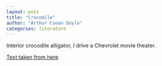 ```yaml
---
layout: post
title: "Crocodile"
author: "Arthur Conan Doyle"
categories: literature
---
```


Interior crocodile alligator, I drive a Chevrolet movie theater.

[Text taken from here](http://sherlock-holm.es/stories/html/dyin.html)